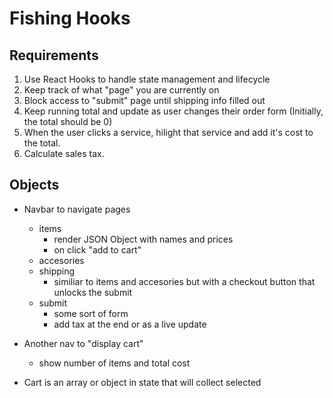 # Fishing Hooks

## Requirements
1. Use React Hooks to handle state management and lifecycle
2. Keep track of what "page" you are currently on
3. Block access to "submit" page until shipping info filled out
4. Keep running total and update as user changes their order form (Initially, the total should be 0) 
5. When the user clicks a service, hilight that service and add it's cost to the total.
6. Calculate sales tax.

## Objects

- Navbar to navigate pages
    - items
        - render JSON Object with names and prices
        - on click "add to cart"
    - accesories
    - shipping
        - similiar to items and accesories but with a checkout button that unlocks the submit
    - submit
        - some sort of form
        - add tax at the end or as a live update

- Another nav to "display cart"
    - show number of items and total cost

- Cart is an array or object in state that will collect selected 